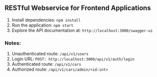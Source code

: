 ## RESTful Webservice for Frontend Applications

1. Install dependencies: `npm install`
2. Run the application: `npm start`
3. Explore the API documentation at: `http://localhost:3000/swagger-ui`

### Notes:

1. Unauthenticated route: `/api/v1/users`
2. Login URL: `POST: http://localhost:3000/api/v1/auth/login`
3. Authenticated route: `/api/v1/cars`
4. Authorized route: `/api/v1/cars/admin/<id:int>`

